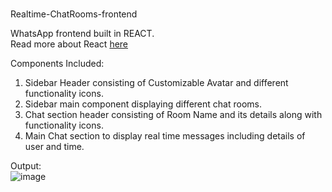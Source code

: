 # 
Realtime-ChatRooms-frontend

WhatsApp frontend built in REACT.<br/>
Read more about React <a href= "https://reactjs.org/"> here</a> <br/>

Components Included: <br/>
1. Sidebar Header consisting of Customizable Avatar and different functionality icons.<br/>
2. Sidebar main component displaying different chat rooms.
3. Chat section header consisting of Room Name and its details along with functionality icons. <br/>
4. Main Chat section to display real time messages including details of user and time.<br/>

Output: </br>
![image](https://user-images.githubusercontent.com/78642923/122679348-1b07cf00-d208-11eb-8a5b-4266c254037d.png)

